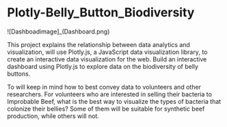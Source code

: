 # Plotly-Belly_Button_Biodiversity

![Dashboadimage]_(Dashboard.png)

This project explains the relationship between data analytics and visualization, will use Plotly.js, a JavaScript data visualization library, to create an interactive data visualization for the web. Build an interactive dashboard using Plotly.js to explore data on the biodiversity of belly buttons.

To will keep in mind how to best convey data to volunteers and other researchers. For volunteers who are interested in selling their bacteria to Improbable Beef, what is the best way to visualize the types of bacteria that colonize their bellies? Some of them will be suitable for synthetic beef production, while others will not.
